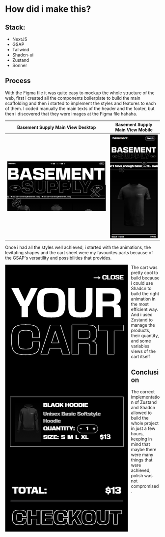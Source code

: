 # How did i make this?

## Stack:
- NextJS
- GSAP
- Tailwind
- Shadcn-ui
- Zustand
- Sonner

## Process

With the Figma file it was quite easy to mockup the whole structure of the web, first i created all the components boilerplate to build the main scaffolding and then i started to implement the styles and features to each of them.
I coded manually the main texts of the header and the footer, but then i discovered that they were images at the Figma file hahaha.


| Basement Supply Main View Desktop | Basement Supply Main View Mobile |
|---|---|
| <img src="main-view-desktop.png" alt="Basement Supply Main View Desktop"> | <img src="main-view-mobile.png" alt="Basement Supply Main View Mobile"> |

Once i had all the styles well achieved, i started with the animations, the levitating shapes and the cart sheet were my favourites parts because of the GSAP's versatility and possibilities that provides.

<img src="cart-view-mobile.png" alt="Basement Supply Main View Mobile" style="float: left; margin-right: 10px;">
The cart was pretty cool to build because i could use Shadcn to build the right animation in the most efficient way. And i used Zustand to manage the products, their quantity, and some variables views of the cart itself

## Conclusion
The correct implementation of Zustand and Shadcn allowed to build the whole project in just a few hours, keeping in mind that maybe there were many things that were achieved, polish was not compromised.
